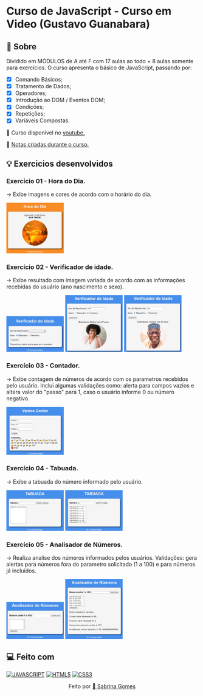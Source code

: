 # Curso de JavaScript - Curso em Video (Gustavo Guanabara)

## 📖 Sobre

Dividido em MÓDULOS de A até F com 17 aulas ao todo + 8 aulas somente para exercícios. O curso apresenta o básico de JavaScript, passando por:

- [x] Comando Básicos;
- [x] Tratamento de Dados;
- [x] Operadores;
- [x] Introdução ao DOM / Eventos DOM;
- [x] Condições;
- [x] Repetições;
- [x] Variáveis Compostas.
 
 📌 Curso disponível no [youtube.]([http](https://www.youtube.com/playlist?list=PLHz_AreHm4dlsK3Nr9GVvXCbpQyHQl1o1))

 📝 [Notas criadas durante o curso.](.github/NOTAS-gb-javascript-iniciante.txt)

## 💡 Exercicios desenvolvidos

### Exercício 01 - Hora do Dia.
 → Exibe imagens e cores de acordo com o horário do dia.

<p align="left">
  <img src="./.github/print-exerc-horadia.jpg" alt="preview exerc" width="30%">
</p>

### Exercício 02 - Verificador de idade.
 → Exibe resultado com imagem variada de acordo com as informações recebidas do usuário (ano nascimento e sexo).

<p align="left">
  <img src="./.github/print-exerc-idade.jpg" alt="preview exerc" width="30%">
  <img src="./.github/print-exerc-idade-mulher.jpg" alt="preview exerc" width="30%">
  <img src="./.github/print-exerc-idade-homem.jpg" alt="preview exerc" width="30%">
</p>

### Exercício 03 - Contador.
 → Exibe contagem de números de acordo com os parametros recebidos pelo usuário. Inclui algumas validações como: alerta para campos vazios e altera valor do "passo" para 1, caso o usuário informe 0 ou número negativo.

<p align="left">
  <img src="./.github/print-exerc-contador.jpg" alt="preview exerc" width="30%">
</p>

### Exercício 04 - Tabuada.
 → Exibe a tabuada do número informado pelo usuário.

<p align="left">
  <img src="./.github/print-exerc-tabuada.jpg" alt="preview exerc" width="30%">
  <img src="./.github/print-exerc-tabuada27.jpg" alt="preview exerc" width="30%">
</p>

### Exercício 05 - Analisador de Números.
 → Realiza analise dos números informados pelos usuários. Validações: gera alertas para números fora do parametro solicitado (1 a 100) e para números já incluídos.

 <p align="left">
  <img src="./.github/print-exerc-analisador-numeros.jpg" alt="preview exerc" width="30%">
  <img src="./.github/print-exerc-analisador-numeros1.jpg" alt="preview exerc" width="30%">
</p>

## 💻 Feito com

[![JAVASCRIPT](https://img.shields.io/badge/JavaScript-F7DF1E?style=for-the-badge&logo=javascript&logoColor=black)](https://developer.mozilla.org/pt-BR/docs/Web/JavaScript)
[![HTML5](https://img.shields.io/badge/HTML5-E34F26?style=for-the-badge&logo=html5&logoColor=white)](https://developer.mozilla.org/pt-BR/docs/Web/HTML)
[![CSS3](https://img.shields.io/badge/CSS3-1572B6?style=for-the-badge&logo=css3&logoColor=white)](https://developer.mozilla.org/pt-BR/docs/Web/CSS)

<p align="center">Feito por <a href="https://github.com/sabrinagomesb">💫 Sabrina Gomes</a></p>

